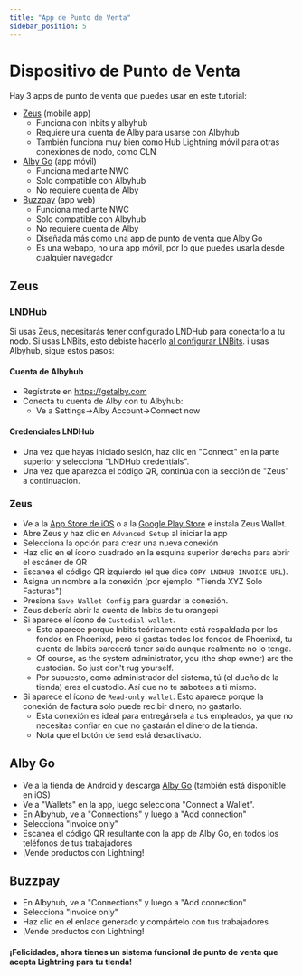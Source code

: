 ```yaml
---
title: "App de Punto de Venta"
sidebar_position: 5
---
```


# Dispositivo de Punto de Venta

Hay 3 apps de punto de venta que puedes usar en este tutorial:

- [Zeus](#zeus) (mobile app)
  - Funciona con lnbits y albyhub
  - Requiere una cuenta de Alby para usarse con Albyhub
  - También funciona muy bien como Hub Lightning móvil para otras conexiones de nodo, como CLN
- [Alby Go](#alby-go) (app móvil)
  - Funciona mediante NWC
  - Solo compatible con Albyhub
  - No requiere cuenta de Alby
- [Buzzpay](#buzzpay) (app web)
  - Funciona mediante NWC
  - Solo compatible con Albyhub
  - No requiere cuenta de Alby
  - Diseñada más como una app de punto de venta que Alby Go
  - Es una webapp, no una app móvil, por lo que puedes usarla desde cualquier navegador

## Zeus
### LNDHub
Si usas Zeus, necesitarás tener configurado LNDHub para conectarlo a tu nodo. Si usas LNBits, esto debiste hacerlo [al configurar LNBits](hub#lndhub). i usas Albyhub, sigue estos pasos:

#### Cuenta de Albyhub
- Regístrate en https://getalby.com
- Conecta tu cuenta de Alby con tu Albyhub:
  - Ve a Settings->Alby Account->Connect now

#### Credenciales LNDHub
- Una vez que hayas iniciado sesión, haz clic en "Connect" en la parte superior y selecciona "LNDHub credentials".
- Una vez que aparezca el código QR, continúa con la sección de "Zeus" a continuación.

### Zeus
- Ve a la [App Store de iOS](https://apps.apple.com/us/app/zeus-wallet/id1456038895) o a la [Google Play Store](https://play.google.com/store/apps/details?id=app.zeusln.zeus&hl=en&pli=1) e instala Zeus Wallet.
- Abre Zeus y haz clic en `Advanced Setup` al iniciar la app
- Selecciona la opción para crear una nueva conexión
- Haz clic en el ícono cuadrado en la esquina superior derecha para abrir el escáner de QR
- Escanea el código QR izquierdo (el que dice `COPY LNDHUB INVOICE URL`).
- Asigna un nombre a la conexión (por ejemplo: "Tienda XYZ Solo Facturas")
- Presiona `Save Wallet Config` para guardar la conexión.
- Zeus debería abrir la cuenta de lnbits de tu orangepi
- Si aparece el ícono de `Custodial wallet`.
  - Esto aparece porque lnbits teóricamente está respaldada por los fondos en Phoenixd, pero si gastas todos los fondos de Phoenixd, tu cuenta de lnbits parecerá tener saldo aunque realmente no lo tenga.
  - Of course, as the system administrator, you (the shop owner) are the custodian. So just don't rug yourself.
  - Por supuesto, como administrador del sistema, tú (el dueño de la tienda) eres el custodio. Así que no te sabotees a ti mismo.
- Si aparece el ícono de `Read-only wallet`.
  Esto aparece porque la conexión de factura solo puede recibir dinero, no gastarlo.
    - Esta conexión es ideal para entregársela a tus empleados, ya que no necesitas confiar en que no gastarán el dinero de la tienda.
    - Nota que el botón de `Send` está desactivado.

## Alby Go
- Ve a la tienda de Android y descarga [Alby Go](https://play.google.com/store/apps/details?id=com.getalby.mobile) (también está disponible en iOS)
- Ve a "Wallets" en la app, luego selecciona "Connect a Wallet".
- En Albyhub, ve a "Connections" y luego a "Add connection"
- Selecciona "invoice only"
- Escanea el código QR resultante con la app de Alby Go, en todos los teléfonos de tus trabajadores
- ¡Vende productos con Lightning!

## Buzzpay
- En Albyhub, ve a "Connections" y luego a "Add connection"
- Selecciona "invoice only"
- Haz clic en el enlace generado y compártelo con tus trabajadores
- ¡Vende productos con Lightning!

#### ¡Felicidades, ahora tienes un sistema funcional de punto de venta que acepta Lightning para tu tienda!
